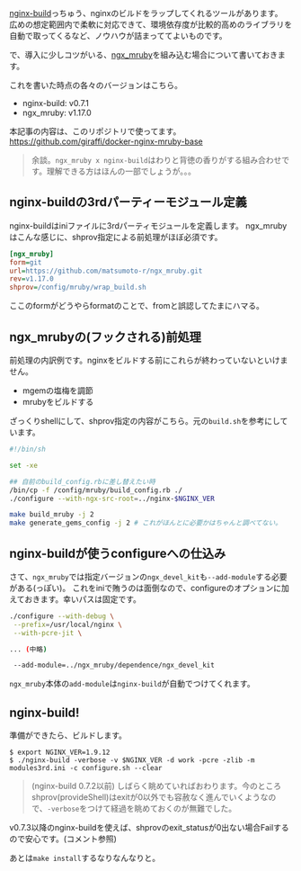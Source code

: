 
[nginx-build](https://github.com/cubicdaiya/nginx-build)っちゅう、nginxのビルドをラップしてくれるツールがあります。
広めの想定範囲内で柔軟に対応できて、環境依存度が比較的高めのライブラリを自動で取ってくるなど、ノウハウが詰まっててよいものです。

で、導入に少しコツがいる、[ngx_mruby](https://github.com/matsumoto-r/ngx_mruby)を組み込む場合について書いておきます。

これを書いた時点の各々のバージョンはこちら。

- nginx-build: v0.7.1
- ngx_mruby: v1.17.0

本記事の内容は、このリポジトリで使ってます。 https://github.com/giraffi/docker-nginx-mruby-base


> 余談。`ngx_mruby x nginx-build`はわりと背徳の香りがする組み合わせです。理解できる方はほんの一部でしょうが。。。

## nginx-buildの3rdパーティーモジュール定義

nginx-buildはiniファイルに3rdパーティモジュールを定義します。
ngx_mrubyはこんな感じに、shprov指定による前処理がほぼ必須です。


```modules3rd.ini
[ngx_mruby]
form=git
url=https://github.com/matsumoto-r/ngx_mruby.git
rev=v1.17.0
shprov=/config/mruby/wrap_build.sh
```

ここのformがどうやらformatのことで、fromと誤認してたまにハマる。


## ngx_mrubyの(フックされる)前処理

前処理の内訳例です。nginxをビルドする前にこれらが終わっていないといけません。

- mgemの塩梅を調節
- mrubyをビルドする

ざっくりshellにして、shprov指定の内容がこちら。元の`build.sh`を参考にしています。

```wrap_build.sh
#!/bin/sh

set -xe

## 自前のbuild_config.rbに差し替えたい時
/bin/cp -f /config/mruby/build_config.rb ./
./configure --with-ngx-src-root=../nginx-$NGINX_VER

make build_mruby -j 2
make generate_gems_config -j 2 # これがほんとに必要かはちゃんと調べてない。
```

## nginx-buildが使うconfigureへの仕込み

さて、`ngx_mruby`では指定バージョンの`ngx_devel_kit`も`--add-module`する必要がある(っぽい)。
これをiniで賄うのは面倒なので、configureのオプションに加えておきます。幸いパスは固定です。

```configure.sh
./configure --with-debug \
 --prefix=/usr/local/nginx \
 --with-pcre-jit \

... (中略)

 --add-module=../ngx_mruby/dependence/ngx_devel_kit
```

`ngx_mruby`本体の`add-module`は`nginx-build`が自動でつけてくれます。


## nginx-build!

準備ができたら、ビルドします。

```
$ export NGINX_VER=1.9.12
$ ./nginx-build -verbose -v $NGINX_VER -d work -pcre -zlib -m modules3rd.ini -c configure.sh --clear
```

> (nginx-build 0.7.2以前) しばらく眺めていればおわります。今のところshprov(provideShell)はexitが0以外でも容赦なく進んでいくようなので、`-verbose`をつけて経過を眺めておくのが無難でした。

v0.7.3以降のnginx-buildを使えば、shprovのexit_statusが0出ない場合Failするので安心です。(コメント参照)

あとは`make install`するなりなんなりと。
